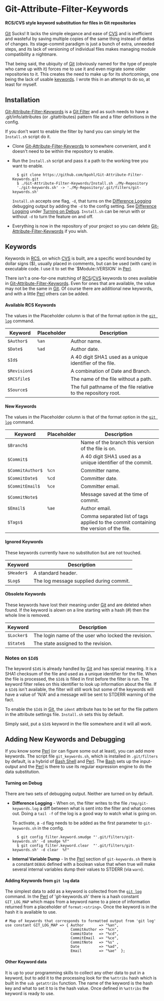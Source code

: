 # Git-Attribute-Filter-Keywords
#### RCS/CVS style keyword substitution for files in Git repositories

[Git](http://git-scm.com/) Sucks!  It lacks the simple elegance and ease of [CVS](http://www.gnu.org/software/cvs/) and is inefficient and wasteful by saving multiple copies of the same thing instead of deltas of changes.  Its stage-commit paradigm is just a bunch of extra, unneeded steps, and its lack of versioning of individual files makes managing module compatibility a nightmare.

That being said, the ubiquity of [Git](http://git-scm.com/) (obviously named for the type of people who came up with it) forces me to use it and even migrate some older repositories to it.  This creates the need to make up for its shortcomings, one being the lack of usable [keywords](http://www.gnu.org/software/trans-coord/manual/cvs/html_node/Keyword-list.html).  I wrote this in an attempt to do so, at least for myself.

## Installation

[Git-Attribute-Filter-Keywords](http://github.com/bpohl/Git-Attribute-Filter-Keywords) is a [Git Filter](http://git-scm.com/book/en/v2/Customizing-Git-Git-Attributes) and as such needs to have a .git/info/attributes (or .gitattributes) pattern file and a filter definitions in the config.

If you don't want to enable the filter by hand you can simply let the `Install.sh` script do it.  

* Clone [Git-Attribute-Filter-Keywords](http://github.com/bpohl/Git-Attribute-Filter-Keywords) to somewhere convenient, and it doesn't need to be within the repository to enable.

* Run the `Install.sh` script and pass it a path to the working tree you want to enable.

        $ git clone https://github.com/bpohl/Git-Attribute-Filter-Keywords.git
        $ ./Git-Attribute-Filter-Keywords/Install.sh ./My-Repository
        './git-keywords.sh' -> './My-Repository/.git/filters/git-keywords.sh'

  `Install.sh` accepts one flag, `-d`, that turns on the [Difference Logging](#difference-logging) debugging output by adding the `-d` to the config setting.  See [Difference Logging](#difference-logging) under [Turning on Debug](#turning-on-debug).  `Install.sh` can be rerun with or without `-d` to turn the feature on and off.

* Everything is now in the repository of your project so you can delete [Git-Attribute-Filter-Keywords](http://github.com/bpohl/Git-Attribute-Filter-Keywords) if you wish.

## Keywords

Keywords in [RCS](http://www.gnu.org/software/rcs/), on which [CVS](http://www.gnu.org/software/cvs/) is built, are a specific word bounded by dollar signs ($), usually placed in comments, but can be used (with care) in executable code.  I use it to set the `$Module::VERSION` in [Perl](http://www.perl.org/).

There isn't a one-for-one matching of [RCS](http://www.gnu.org/software/rcs/)/[CVS](http://www.gnu.org/software/cvs/) keywords to ones available in [Git-Attribute-Filter-Keywords](http://github.com/bpohl/Git-Attribute-Filter-Keywords).  Even for ones that are available, the value may not be the same in [Git](http://git-scm.com/).  Of course there are additional new keywords, and with a little [Perl](http://www.perl.org/) others can be added.

#### Available RCS Keywords

The values in the Placeholder column is that of the format option in the [`git log`](http://git-scm.com/docs/git-log) command.

|Keyword     |Placeholder|Description                               |
|------------|-----------|------------------------------------------|
|`$Author$`  |`%an`      |Author name.                              |
|`$Date$`    |`%ad`      |Author date.                              |
|`$Id$`      |           |A 40 digit SHA1 used as a unique identifier of the file.|
|`$Revision$`|           |A combination of Date and Branch.         |
|`$RCSfile$` |           |The name of the file without a path.      |
|`$Source$`  |           |The full pathname of the file relative to the repository root.        |

#### New Keywords

The values in the Placeholder column is that of the format option in the [`git log`](http://git-scm.com/docs/git-log) command.


|Keyword         |Placeholder|Description                           |
|----------------|-----------|--------------------------------------|
|`$Branch$`      |           |Name of the branch this version of the file is on.| 
|`$Commit$`      |           |A 40 digit SHA1 used as a unique identifier of the commit.|
|`$CommitAuthor$`|`%cn`      |Committer name.                       |
|`$CommitDate$`  |`%cd`      |Committer date.                       |
|`$CommitEmail$` |`%ce`      |Committer email.                      |
|`$CommitNote$`  |           |Message saved at the time of commit.  | 
|`$Email$`       |`%ae`      |Author email.                         |
|`$Tags$`        |           |Comma separated list of tags applied to the commit containing the version of the file.| 

#### Ignored Keywords

These keywords currently have no substitution but are not touched.

|Keyword   |Description                             |
|----------|----------------------------------------|
|`$Header$`|A standard header.                      |
|`$Log$`   |The log message supplied during commit. |

#### Obsolete Keywords

These keywords have lost their meaning under [Git](http://git-scm.com/) and are deleted when found.  If the keyword is alown on a line starting with a hash (#) then the whole line is removed.

|Keyword   |Description                                         |
|----------|----------------------------------------------------|
|`$Locker$`|The login name of the user who locked the revision. |
|`$State$` |The state assigned to the revision.                 | 

### Notes on `$Id$`

The keyword `$Id$` is already handled by [Git](http://git-scm.com/) and has special meaning.  It is a SHA1 checksum of the file and used as a unique identifier for the file.  When the file is processed, the `$Id$` is filled in first before the filter is run.  The keyword filter relies on this identifier to look up information about the file.  If a `$Id$` isn't available, the filter will still work but some of the keywords will have a value of 'N/A' and a message will be sent to STDERR warning of the fact.

To enable the `$Id$` in [Git](http://git-scm.com/), the `ident` attribute has to be set for the file pattern in the attribute settings file.  `Install.sh` sets this by default.

Simply said, put a `$Id$` keyword in the file somewhere and it will all work.

## Adding New Keywords and Debugging

If you know some [Perl](http://www.perl.org/) (or can figure some out at least), you can add more keywords.  The script file `git_keywords.sh`, which is installed in `.git/filters` by default, is a hybrid of [Bash Shell](http://www.gnu.org/software/bash/) and [Perl](http://www.perl.org/).  The [Bash](http://www.gnu.org/software/bash/) sets up the input-output and the [Perl](http://www.perl.org/) is there to use its regular expression engine to do the data substitution. 

#### Turning on Debug<a name="turning-on-debug"></a>

There are two sets of debugging output.  Neither are turned on by default.

* <a name="difference-logging"></a>**Difference Logging** - When on, the filter writes to the file `/tmp/git-keywords.log`  a diff between what is sent into the filter and what comes out.  Doing a `tail -f` of the log is a good way to watch what is going on.

  To activate, a `-d` flag needs to be added as the first parameter to `git-keywords.sh` in the config.
  
        $ git config filter.keyword.smudge "'.git/filters/git-keywords.sh' -d smudge %f"
        $ git config filter.keyword.clear  "'.git/filters/git-keywords.sh' -d clear  %f"

* **Internal Variable Dump** - In the [Perl](http://www.perl.org/) section of `git-keywords.sh` there is a constant `DEBUG` defined with a boolean value that when true will make several internal variables dump their values to STDERR (via `warn`).

#### Adding Keywords from `git log` data

The simplest data to add as a keyword is collected from the [`git log`](http://git-scm.com/docs/git-log) command.  In the [Perl](http://www.perl.org/) of 'git-keywords.sh' there is a hash constant `GIT_LOG_MAP` which maps from a keyword name to a piece of information returned from a placeholder of `format:<string>`.  Once the keyword is in the hash it is available to use.

    # Map of keywords that corresponds to formatted output from 'git log'
    use constant GIT_LOG_MAP => { Author       => "%an",
                                  CommitAuthor => "%cn",
                                  CommitDate   => "%cd",
                                  CommitEmail  => "%ce",
                                  CommitNote   => "%s" ,
                                  Date         => "%ad",
                                  Email        => "%ae"  };

#### Other Keyword data

It is up to your programming skills to collect any other data to put in a keyword, but to add it to the processing look for the `%attribs` hash which is built in the `sub getattribs` function.  The name of the keyword is the hash key and what to set it to is the hash value.  Once defined in `%attribs` the keyword is ready to use.
